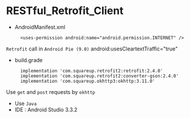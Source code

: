 # RESTful_Retrofit_Client

* AndroidManifest.xml

		<uses-permission android:name="android.permission.INTERNET" />
`Retrofit` call in `Android Pie (9.0)`
		android:usesCleartextTraffic="true"
	
* build.grade

		implementation 'com.squareup.retrofit2:retrofit:2.4.0'
		implementation 'com.squareup.retrofit2:converter-gson:2.4.0'
		implementation 'com.squareup.okhttp3:okhttp:3.11.0'

Use `get` and `post` requests by `okhttp`

* Use `Java`
* IDE : Android Studio 3.3.2
